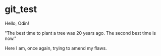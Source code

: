 # git_test

Hello, Odin!

"The best time to plant a tree was 20 years ago. The second best time is now."

Here I am, once again, trying to amend my flaws. 
